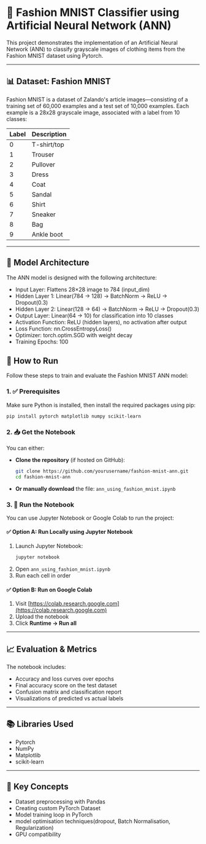 # 🧠 Fashion MNIST Classifier using Artificial Neural Network (ANN)

This project demonstrates the implementation of an Artificial Neural Network (ANN) to classify grayscale images of clothing items from the Fashion MNIST dataset using Pytorch.

---

## 📊 Dataset: Fashion MNIST

Fashion MNIST is a dataset of Zalando's article images—consisting of a training set of 60,000 examples and a test set of 10,000 examples. Each example is a 28x28 grayscale image, associated with a label from 10 classes:

| Label | Description    |
|-------|----------------|
| 0     | T-shirt/top    |
| 1     | Trouser        |
| 2     | Pullover       |
| 3     | Dress          |
| 4     | Coat           |
| 5     | Sandal         |
| 6     | Shirt          |
| 7     | Sneaker        |
| 8     | Bag            |
| 9     | Ankle boot     |

---

## 🧠 Model Architecture

The ANN model is designed with the following architecture:

- Input Layer: Flattens 28×28 image to 784 (input_dim)
- Hidden Layer 1: Linear(784 → 128) → BatchNorm → ReLU → Dropout(0.3)
- Hidden Layer 2: Linear(128 → 64) → BatchNorm → ReLU → Dropout(0.3)
- Output Layer: Linear(64 → 10) for classification into 10 classes
- Activation Function: ReLU (hidden layers), no activation after output
- Loss Function: nn.CrossEntropyLoss()
- Optimizer: torch.optim.SGD with weight decay
- Training Epochs: 100

## 🚀 How to Run

Follow these steps to train and evaluate the Fashion MNIST ANN model:

### 1. ✅ Prerequisites

Make sure Python is installed, then install the required packages using pip:

```bash
pip install pytorch matplotlib numpy scikit-learn
```

### 2. 📥 Get the Notebook

You can either:

- **Clone the repository** (if hosted on GitHub):
  ```bash
  git clone https://github.com/yourusername/fashion-mnist-ann.git
  cd fashion-mnist-ann
  ```

- **Or manually download** the file: `ann_using_fashion_mnist.ipynb`

### 3. 🧪 Run the Notebook

You can use Jupyter Notebook or Google Colab to run the project:

#### ✅ Option A: Run Locally using Jupyter Notebook

1. Launch Jupyter Notebook:
   ```bash
   jupyter notebook
   ```
2. Open `ann_using_fashion_mnist.ipynb`
3. Run each cell in order

#### ✅ Option B: Run on Google Colab

1. Visit [https://colab.research.google.com](https://colab.research.google.com)
2. Upload the notebook
3. Click **Runtime → Run all**

---

## 📈 Evaluation & Metrics

The notebook includes:

- Accuracy and loss curves over epochs
- Final accuracy score on the test dataset
- Confusion matrix and classification report
- Visualizations of predicted vs actual labels

---

## 📚 Libraries Used

- Pytorch
- NumPy
- Matplotlib
- scikit-learn

---

## 🧠 Key Concepts

- Dataset preprocessing with Pandas
- Creating custom PyTorch Dataset
- Model training loop in PyTorch
- model optimisation techniques(dropout, Batch Normalisation, Regularization)
- GPU compatibility
